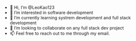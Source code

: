 - 👋 Hi, I’m @LeoKao123
- 👀 I’m interested in software development
- 🌱 I’m currently learning systrem development and full stack development
- 💞️ I’m looking to collaborate on any full stack dev project
- 📫 Feel free to reach out to me through my email.

<!---
LeoKao123/LeoKao123 is a ✨ special ✨ repository because its `README.md` (this file) appears on your GitHub profile.
You can click the Preview link to take a look at your changes.
--->
